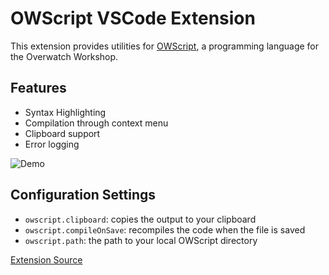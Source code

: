 # OWScript VSCode Extension
This extension provides utilities for [OWScript](https://github.com/adapap/OWScript), a programming language for the Overwatch Workshop.

## Features
- Syntax Highlighting
- Compilation through context menu
- Clipboard support
- Error logging

![Demo](https://github.com/adapap/OWScript/tree/extension/assets/infection.gif)

## Configuration Settings
* `owscript.clipboard`: copies the output to your clipboard
* `owscript.compileOnSave`: recompiles the code when the file is saved
* `owscript.path`: the path to your local OWScript directory

[Extension Source](https://github.com/adapap/OWScript/tree/extension)